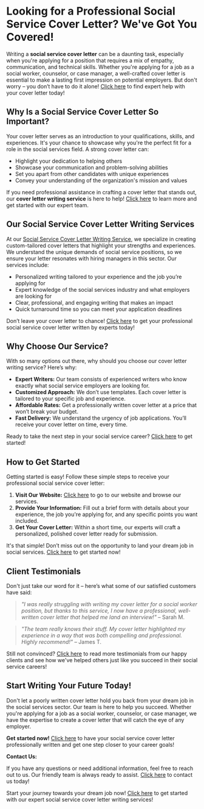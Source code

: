 # Looking for a Professional Social Service Cover Letter? We've Got You Covered!

Writing a **social service cover letter** can be a daunting task, especially when you're applying for a position that requires a mix of empathy, communication, and technical skills. Whether you're applying for a job as a social worker, counselor, or case manager, a well-crafted cover letter is essential to make a lasting first impression on potential employers. But don't worry – you don’t have to do it alone! [Click here](https://tinyurl.com/topessay?keyword=social+service+cover+letter) to find expert help with your cover letter today!

## Why Is a Social Service Cover Letter So Important?

Your cover letter serves as an introduction to your qualifications, skills, and experiences. It's your chance to showcase why you're the perfect fit for a role in the social services field. A strong cover letter can:

- Highlight your dedication to helping others
- Showcase your communication and problem-solving abilities
- Set you apart from other candidates with unique experiences
- Convey your understanding of the organization's mission and values

If you need professional assistance in crafting a cover letter that stands out, our **cover letter writing service** is here to help! [Click here](https://tinyurl.com/topessay?keyword=social+service+cover+letter) to learn more and get started with our expert team.

## Our Social Service Cover Letter Writing Services

At our [Social Service Cover Letter Writing Service](https://tinyurl.com/topessay?keyword=social+service+cover+letter), we specialize in creating custom-tailored cover letters that highlight your strengths and experiences. We understand the unique demands of social service positions, so we ensure your letter resonates with hiring managers in this sector. Our services include:

- Personalized writing tailored to your experience and the job you’re applying for
- Expert knowledge of the social services industry and what employers are looking for
- Clear, professional, and engaging writing that makes an impact
- Quick turnaround time so you can meet your application deadlines

Don’t leave your cover letter to chance! [Click here](https://tinyurl.com/topessay?keyword=social+service+cover+letter) to get your professional social service cover letter written by experts today!

## Why Choose Our Service?

With so many options out there, why should you choose our cover letter writing service? Here’s why:

- **Expert Writers:** Our team consists of experienced writers who know exactly what social service employers are looking for.
- **Customized Approach:** We don’t use templates. Each cover letter is tailored to your specific job and experience.
- **Affordable Rates:** Get a professionally written cover letter at a price that won’t break your budget.
- **Fast Delivery:** We understand the urgency of job applications. You’ll receive your cover letter on time, every time.

Ready to take the next step in your social service career? [Click here](https://tinyurl.com/topessay?keyword=social+service+cover+letter) to get started!

## How to Get Started

Getting started is easy! Follow these simple steps to receive your professional social service cover letter:

1. **Visit Our Website:** [Click here](https://tinyurl.com/topessay?keyword=social+service+cover+letter) to go to our website and browse our services.
2. **Provide Your Information:** Fill out a brief form with details about your experience, the job you're applying for, and any specific points you want included.
3. **Get Your Cover Letter:** Within a short time, our experts will craft a personalized, polished cover letter ready for submission.

It's that simple! Don’t miss out on the opportunity to land your dream job in social services. [Click here](https://tinyurl.com/topessay?keyword=social+service+cover+letter) to get started now!

## Client Testimonials

Don't just take our word for it – here’s what some of our satisfied customers have said:

> _"I was really struggling with writing my cover letter for a social worker position, but thanks to this service, I now have a professional, well-written cover letter that helped me land an interview!"_ – Sarah M.

> _"The team really knows their stuff. My cover letter highlighted my experience in a way that was both compelling and professional. Highly recommend!"_ – James T.

Still not convinced? [Click here](https://tinyurl.com/topessay?keyword=social+service+cover+letter) to read more testimonials from our happy clients and see how we've helped others just like you succeed in their social service careers!

## Start Writing Your Future Today!

Don't let a poorly written cover letter hold you back from your dream job in the social services sector. Our team is here to help you succeed. Whether you're applying for a job as a social worker, counselor, or case manager, we have the expertise to create a cover letter that will catch the eye of any employer.

**Get started now!** [Click here](https://tinyurl.com/topessay?keyword=social+service+cover+letter) to have your social service cover letter professionally written and get one step closer to your career goals!

**Contact Us:**

If you have any questions or need additional information, feel free to reach out to us. Our friendly team is always ready to assist. [Click here](https://tinyurl.com/topessay?keyword=social+service+cover+letter) to contact us today!

Start your journey towards your dream job now! [Click here](https://tinyurl.com/topessay?keyword=social+service+cover+letter) to get started with our expert social service cover letter writing services!
